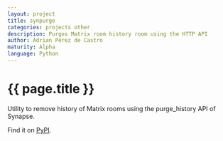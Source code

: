```yaml
---
layout: project
title: synpurge
categories: projects other
description: Purges Matrix room history room using the HTTP API
author: Adrian Perez de Castro
maturity: Alpha
language: Python
---
```


# {{ page.title }}
Utility to remove history of Matrix rooms using the purge_history API of Synapse.

Find it on [PyPI](https://pypi.python.org/pypi/synpurge/4).
